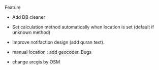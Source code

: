 Feature

- Add DB cleaner
- Set calculation method automatically when location is set (default if unknown method)
- Improve notifaction design (add quran text).
- manual location : add geocoder.
Bugs

- change arcgis by OSM